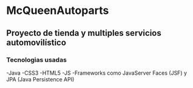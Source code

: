 # McQueenAutoparts
## Proyecto de tienda y multiples servicios automovilístico
### Tecnologias usadas
-Java -CSS3 -HTML5 -JS -Frameworks como JavaServer Faces (JSF) y JPA (Java Persistence API)




